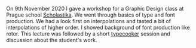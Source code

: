 On 9th November 2020 I gave a workshop for a Graphic Design class at Prague school [Scholastika](https://scholastika.cz/). We went through basics of type and font production. We had a look first on interpolations and tasted a bit of interpolations of higher order. I showed background of font production like rotor. This lecture was followed by a short [typecooker](http://typecooker.com/) session and discussion about the student's work.  
